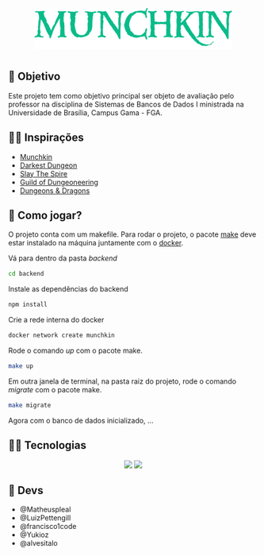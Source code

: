 <div align="center">
    <img src="https://raw.githubusercontent.com/SBD1/Munchkin/main/docs/assets/images/Logo.png" width="400">
</div>

#

## 🎯 Objetivo

Este projeto tem como objetivo principal ser objeto de avaliação pelo professor na disciplina de Sistemas de Bancos de Dados I ministrada na Universidade de Brasília, Campus Gama - FGA.

## 🦸‍♀️ Inspirações

- [Munchkin](https://munchkin.game/)
- [Darkest Dungeon](https://www.wikiwand.com/en/Darkest_Dungeon)
- [Slay The Spire](https://www.wikiwand.com/en/Slay_the_Spire)
- [Guild of Dungeoneering](https://www.wikiwand.com/en/Guild_of_Dungeoneering)
- [Dungeons & Dragons](https://dnd.wizards.com/pt-BR)

## 🧝 Como jogar?

O projeto conta com um makefile. Para rodar o projeto, o pacote [make](https://www.wikiwand.com/en/Make_(software)) deve estar instalado na máquina juntamente com o [docker](https://www.docker.com/).

Vá para dentro da pasta _*backend*_
```sh
cd backend
``` 

Instale as dependências do backend
```sh
npm install
```

Crie a rede interna do docker
```sh
docker network create munchkin
```

Rode o comando _*up*_ com o pacote make.
```sh
make up
```

Em outra janela de terminal, na pasta raiz do projeto, rode o comando _*migrate*_ com o pacote make.
```sh
make migrate
```

Agora com o banco de dados inicializado, ...

## 🦹‍♀️ Tecnologias

<div align=center>
    <img src="https://img.icons8.com/fluency/48/000000/typescript.png"/>
    <img src="https://img.icons8.com/color/48/000000/postgreesql.png"/>
</div>

## 🧙 Devs

- @Matheuspleal
- @LuizPettengill
- @francisco1code
- @Yukioz
- @alvesitalo

